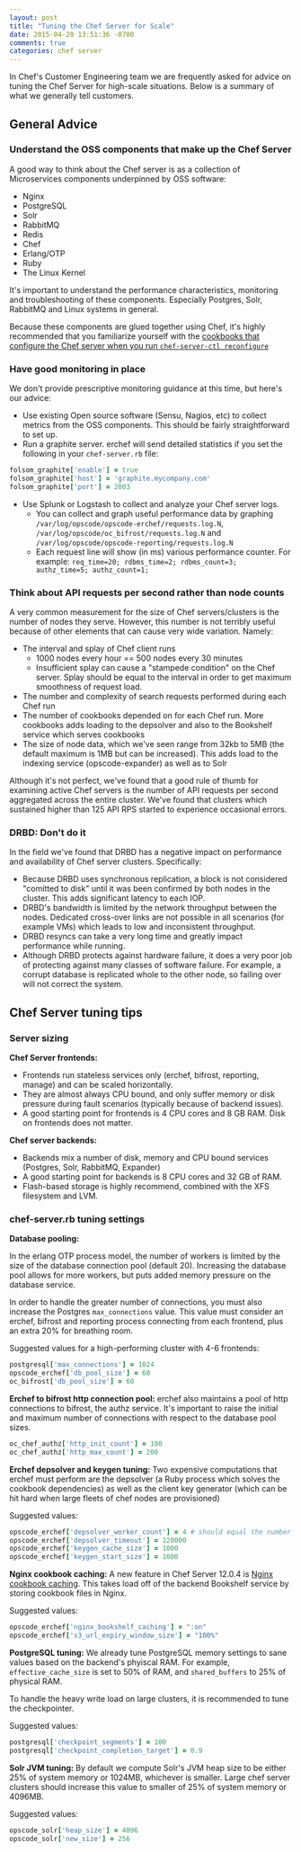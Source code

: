 ```yaml
---
layout: post
title: "Tuning the Chef Server for Scale"
date: 2015-04-20 13:51:36 -0700
comments: true
categories: chef server
---
```


In Chef's Customer Engineering team we are frequently asked for advice on tuning the Chef Server for high-scale situations. Below is a summary of what we generally tell customers.

<!-- more -->

## General Advice

### Understand the OSS components that make up the Chef Server
A good way to think about the Chef server is as a collection of Microservices components underpinned by OSS software:

* Nginx
* PostgreSQL
* Solr
* RabbitMQ
* Redis
* Chef
* Erlang/OTP
* Ruby
* The Linux Kernel

It's important to understand the performance characteristics, monitoring and troubleshooting of these components.  Especially Postgres, Solr, RabbitMQ and Linux systems in general.

Because these components are glued together using Chef, it's highly recommended that you familiarize yourself with the [cookbooks that configure the Chef server when you run `chef-server-ctl reconfigure`](https://github.com/chef/opscode-omnibus/tree/master/files/private-chef-cookbooks)

### Have good monitoring in place

We don't provide prescriptive monitoring guidance at this time, but here's our advice:

* Use existing Open source software (Sensu, Nagios, etc) to collect metrics from the OSS components.  This should be fairly straightforward to set up.
* Run a graphite server. erchef will send detailed statistics if you set the following in your `chef-server.rb` file:
```ruby
folsom_graphite['enable'] = true
folsom_graphite['host'] = 'graphite.mycompany.com'
folsom_graphite['port'] = 2003
```
* Use Splunk or Logstash to collect and analyze your Chef server logs.
  - You can collect and graph useful performance data by graphing `/var/log/opscode/opscode-erchef/requests.log.N`, `/var/log/opscode/oc_bifrost/requests.log.N` and `/var/log/opscode/opscode-reporting/requests.log.N`
  - Each request line will show (in ms) various performance counter. For example: `req_time=20; rdbms_time=2; rdbms_count=3; authz_time=5; authz_count=1;`

### Think about API requests per second rather than node counts
A very common measurement for the size of Chef servers/clusters is the number of nodes they serve. However, this number is not terribly useful because of other elements that can cause very wide variation. Namely:

* The interval and splay of Chef client runs
  * 1000 nodes every hour == 500 nodes every 30 minutes
  * Insufficient splay can cause a "stampede condition" on the Chef server. Splay should be equal to the interval in order to get maximum smoothness of request load.
* The number and complexity of search requests performed during each Chef run
* The number of cookbooks depended on for each Chef run. More cookbooks adds loading to the depsolver and also to the Bookshelf service which serves cookbooks
* The size of node data, which we've seen range from 32kb to 5MB (the default maximum is 1MB but can be increased). This adds load to the indexing service (opscode-expander) as well as to Solr

Although it's not perfect, we've found that a good rule of thumb for examining active Chef servers is the number of API requests per second aggregated across the entire cluster. We've found that clusters which sustained higher than 125 API RPS started to experience occasional errors.

### DRBD: Don't do it
In the field we've found that DRBD has a negative impact on performance and availability of Chef server clusters. Specifically:

* Because DRBD uses synchronous replication, a block is not considered "comitted to disk" until it was been confirmed by both nodes in the cluster. This adds significant latency to each IOP.
* DRBD's bandwidth is limited by the network throughput between the nodes. Dedicated cross-over links are not possible in all scenarios (for example VMs) which leads to low and inconsistent throughput.
* DRBD resyncs can take a very long time and greatly impact performance while running.
* Although DRBD protects against hardware failure, it does a very poor job of protecting against many classes of software failure. For example, a corrupt database is replicated whole to the other node, so failing over will not correct the system.


## Chef Server tuning tips

### Server sizing

**Chef Server frontends:**

  * Frontends run stateless services only (erchef, bifrost, reporting, manage) and can be scaled horizontally.
  * They are almost always CPU bound, and only suffer memory or disk pressure during fault scenarios (typically because of backend issues).
  * A good starting point for frontends is 4 CPU cores and 8 GB RAM. Disk on frontends does not matter.

**Chef server backends:**

  * Backends mix a number of disk, memory and CPU bound services (Postgres, Solr, RabbitMQ, Expander)
  * A good starting point for backends is 8 CPU cores and 32 GB of RAM.
  * Flash-based storage is highly recommend, combined with the XFS filesystem and LVM.

### chef-server.rb tuning settings

**Database pooling:**

In the erlang OTP process model, the number of workers is limited by the size of the database connection pool (default 20). Increasing the database pool allows for more workers, but puts added memory pressure on the database service.

In order to handle the greater number of connections, you must also increase the Postgres `max_connections` value. This value must consider an erchef, bifrost and reporting process connecting from each frontend, plus an extra 20% for breathing room.

Suggested values for a high-performing cluster with 4-6 frontends:
```ruby
postgresql['max_connections'] = 1024
opscode_erchef['db_pool_size'] = 60
oc_bifrost['db_pool_size'] = 60
```

**Erchef to bifrost http connection pool:**
erchef also maintains a pool of http connections to bifrost, the authz service.  It's important to raise the initial and maximum number of connections with respect to the database pool sizes.

```ruby
oc_chef_authz['http_init_count'] = 100
oc_chef_authz['http_max_count'] = 200
```

**Erchef depsolver and keygen tuning:**
Two expensive computations that erchef must perform are the depsolver (a Ruby process which solves the cookbook dependencies) as well as the client key generator (which can be hit hard when large fleets of chef nodes are provisioned)

Suggested values:
```ruby
opscode_erchef['depsolver_worker_count'] = 4 # should equal the number of CPU cores
opscode_erchef['depsolver_timeout'] = 120000
opscode_erchef['keygen_cache_size'] = 1000
opscode_erchef['keygen_start_size'] = 1000
```

**Nginx cookbook caching:**
A new feature in Chef Server 12.0.4 is [Nginx cookbook caching](https://www.chef.io/blog/2015/02/18/cookbook-caching/). This takes load off of the backend Bookshelf service by storing cookbook files in Nginx.

Suggested values:
```ruby
opscode_erchef['nginx_bookshelf_caching'] = ":on"
opscode_erchef['s3_url_expiry_window_size'] = "100%"
```

**PostgreSQL tuning:**
We already tune PostgreSQL memory settings to sane values based on the backend's phyiscal RAM. For example, `effective_cache_size` is set to 50% of RAM, and `shared_buffers` to 25% of physical RAM.

To handle the heavy write load on large clusters, it is recommended to tune the checkpointer.

Suggested values:
```ruby
postgresql['checkpoint_segments'] = 100
postgresql['checkpoint_completion_target'] = 0.9
```

**Solr JVM tuning:**
By default we compute Solr's JVM heap size to be either 25% of system memory or 1024MB, whichever is smaller. Large chef server clusters should increase this value to smaller of 25% of system memory or 4096MB.

Suggested values:
```ruby
opscode_solr['heap_size'] = 4096
opscode_solr['new_size'] = 256
```

